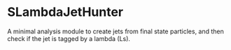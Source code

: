 # SLambdaJetHunter

A minimal analysis module to create jets from final state particles, and then check if the jet is tagged by a lambda (Ls).
